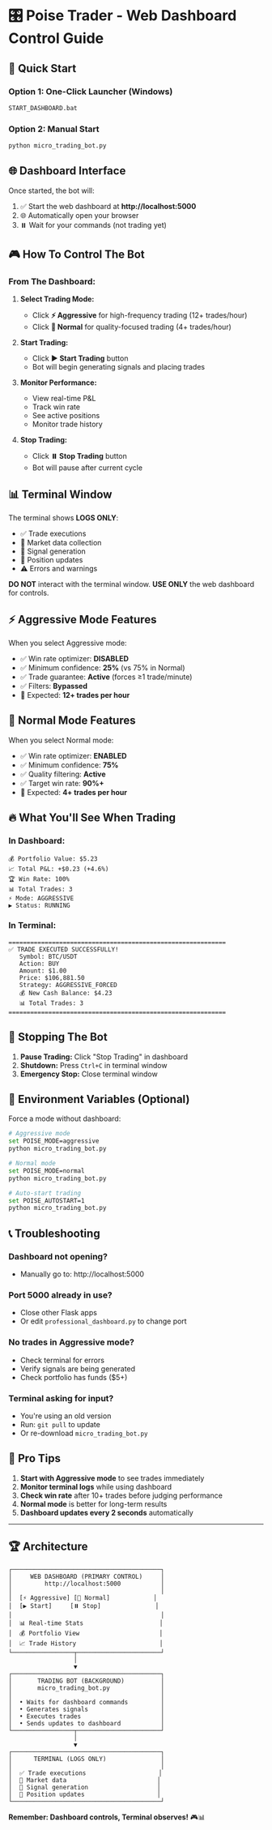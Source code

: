 # 🎛️ Poise Trader - Web Dashboard Control Guide

## 🚀 Quick Start

### **Option 1: One-Click Launcher (Windows)**
```bash
START_DASHBOARD.bat
```

### **Option 2: Manual Start**
```bash
python micro_trading_bot.py
```

## 🌐 Dashboard Interface

Once started, the bot will:
1. ✅ Start the web dashboard at **http://localhost:5000**
2. 🌐 Automatically open your browser
3. ⏸️ Wait for your commands (not trading yet)

## 🎮 How To Control The Bot

### **From The Dashboard:**

1. **Select Trading Mode:**
   - Click **⚡ Aggressive** for high-frequency trading (12+ trades/hour)
   - Click **🎯 Normal** for quality-focused trading (4+ trades/hour)

2. **Start Trading:**
   - Click **▶️ Start Trading** button
   - Bot will begin generating signals and placing trades

3. **Monitor Performance:**
   - View real-time P&L
   - Track win rate
   - See active positions
   - Monitor trade history

4. **Stop Trading:**
   - Click **⏸️ Stop Trading** button
   - Bot will pause after current cycle

## 📊 Terminal Window

The terminal shows **LOGS ONLY**:
- ✅ Trade executions
- 📡 Market data collection
- 🔮 Signal generation
- 💎 Position updates
- ⚠️ Errors and warnings

**DO NOT** interact with the terminal window.
**USE ONLY** the web dashboard for controls.

## ⚡ Aggressive Mode Features

When you select Aggressive mode:
- ✅ Win rate optimizer: **DISABLED**
- ✅ Minimum confidence: **25%** (vs 75% in Normal)
- ✅ Trade guarantee: **Active** (forces ≥1 trade/minute)
- ✅ Filters: **Bypassed**
- 🎯 Expected: **12+ trades per hour**

## 🎯 Normal Mode Features

When you select Normal mode:
- ✅ Win rate optimizer: **ENABLED**
- ✅ Minimum confidence: **75%**
- ✅ Quality filtering: **Active**
- ✅ Target win rate: **90%+**
- 🎯 Expected: **4+ trades per hour**

## 🔥 What You'll See When Trading

### In Dashboard:
```
💰 Portfolio Value: $5.23
📈 Total P&L: +$0.23 (+4.6%)
🏆 Win Rate: 100%
📊 Total Trades: 3
⚡ Mode: AGGRESSIVE
▶️ Status: RUNNING
```

### In Terminal:
```
============================================================
✅ TRADE EXECUTED SUCCESSFULLY!
   Symbol: BTC/USDT
   Action: BUY
   Amount: $1.00
   Price: $106,881.50
   Strategy: AGGRESSIVE_FORCED
   💰 New Cash Balance: $4.23
   📊 Total Trades: 3
============================================================
```

## 🛑 Stopping The Bot

1. **Pause Trading:** Click "Stop Trading" in dashboard
2. **Shutdown:** Press `Ctrl+C` in terminal window
3. **Emergency Stop:** Close terminal window

## 🔧 Environment Variables (Optional)

Force a mode without dashboard:
```bash
# Aggressive mode
set POISE_MODE=aggressive
python micro_trading_bot.py

# Normal mode  
set POISE_MODE=normal
python micro_trading_bot.py

# Auto-start trading
set POISE_AUTOSTART=1
python micro_trading_bot.py
```

## 📞 Troubleshooting

### **Dashboard not opening?**
- Manually go to: http://localhost:5000

### **Port 5000 already in use?**
- Close other Flask apps
- Or edit `professional_dashboard.py` to change port

### **No trades in Aggressive mode?**
- Check terminal for errors
- Verify signals are being generated
- Check portfolio has funds ($5+)

### **Terminal asking for input?**
- You're using an old version
- Run: `git pull` to update
- Or re-download `micro_trading_bot.py`

## 🎯 Pro Tips

1. **Start with Aggressive mode** to see trades immediately
2. **Monitor terminal logs** while using dashboard
3. **Check win rate** after 10+ trades before judging performance
4. **Normal mode** is better for long-term results
5. **Dashboard updates every 2 seconds** automatically

---

## 🏆 Architecture

```
┌─────────────────────────────────────────┐
│     WEB DASHBOARD (PRIMARY CONTROL)     │
│         http://localhost:5000           │
│                                         │
│  [⚡ Aggressive] [🎯 Normal]            │
│  [▶️ Start]     [⏸️ Stop]               │
│                                         │
│  📊 Real-time Stats                     │
│  💰 Portfolio View                      │
│  📈 Trade History                       │
└─────────────────┬───────────────────────┘
                  │
                  ▼
┌─────────────────────────────────────────┐
│       TRADING BOT (BACKGROUND)          │
│       micro_trading_bot.py              │
│                                         │
│  • Waits for dashboard commands         │
│  • Generates signals                    │
│  • Executes trades                      │
│  • Sends updates to dashboard           │
└─────────────────┬───────────────────────┘
                  │
                  ▼
┌─────────────────────────────────────────┐
│      TERMINAL (LOGS ONLY)               │
│                                         │
│  ✅ Trade executions                    │
│  📡 Market data                         │
│  🔮 Signal generation                   │
│  💎 Position updates                    │
└─────────────────────────────────────────┘
```

**Remember: Dashboard controls, Terminal observes!** 🎮📊
